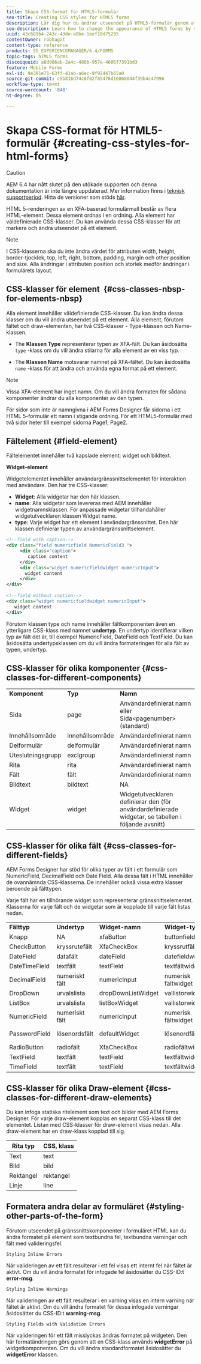 ```yaml
---
title: Skapa CSS-format för HTML5-formulär
seo-title: Creating CSS styles for HTML5 forms
description: Lär dig hur du ändrar utseendet på HTML5-formulär genom att ändra CSS-klassen som är associerad med formulärelementet HTML.
seo-description: Learn how to change the appearance of HTML5 forms by modifying the CSS class associated with the HTML form element.
uuid: 43c689b4-243c-43de-a8be-1eef10d75295
contentOwner: robhagat
content-type: reference
products: SG_EXPERIENCEMANAGER/6.4/FORMS
topic-tags: hTML5_forms
discoiquuid: a8d986ab-2a4c-488b-957e-4606f7391bd3
feature: Mobile Forms
exl-id: 9e381e71-63ff-41ab-a6ec-9f92447b65a0
source-git-commit: c5b816d74c6f02f85476d16868844f39b4c47996
workflow-type: tm+mt
source-wordcount: '848'
ht-degree: 0%

---
```


# Skapa CSS-format för HTML5-formulär {#creating-css-styles-for-html-forms}

>[!CAUTION]
>
>AEM 6.4 har nått slutet på den utökade supporten och denna dokumentation är inte längre uppdaterad. Mer information finns i [teknisk supportperiod](https://helpx.adobe.com/support/programs/eol-matrix.html). Hitta de versioner som stöds [här](https://experienceleague.adobe.com/docs/).

HTML 5-renderingen av en XFA-baserad formulärmall består av flera HTML-element. Dessa element ordnas i en ordning. Alla element har väldefinierade CSS-klasser. Du kan använda dessa CSS-klasser för att markera och ändra utseendet på ett element.

>[!NOTE]
>
>I CSS-klasserna ska du inte ändra värdet för attributen width, height, border-tjocklek, top, left, right, bottom, padding, margin och other position and size. Alla ändringar i attributen position och storlek medför ändringar i formulärets layout.

## CSS-klasser för element  {#css-classes-nbsp-for-elements-nbsp}

Alla element innehåller väldefinierade CSS-klasser. Du kan ändra dessa klasser om du vill ändra utseendet på ett element. Alla element, förutom fältet och draw-elementen, har två CSS-klasser - Type-klassen och Name-klassen.

* The **Klassen Type** representerar typen av XFA-fält. Du kan åsidosätta `type` -klass om du vill ändra stilarna för alla element av en viss typ.

* The **Klassen Name** motsvarar namnet på XFA-fältet. Du kan åsidosätta `name` -klass för att ändra och använda egna format på ett element.

>[!NOTE]
>
>Vissa XFA-element har inget namn. Om du vill ändra formaten för sådana komponenter ändrar du alla komponenter av den typen.

För sidor som inte är namngivna i AEM Forms Designer får sidorna i ett HTML 5-formulär ett namn i stigande ordning. För ett HTML5-formulär med två sidor heter till exempel sidorna Page1, Page2.

## Fältelement {#field-element}

Fältelementet innehåller två kapslade element: widget och bildtext.

**Widget-element**

Widgetelementet innehåller användargränssnittselementet för interaktion med användare. Den har tre CSS-klasser:

* **Widget**: Alla widgetar har den här klassen.
* **name**: Alla widgetar som levereras med AEM innehåller widgetnamnsklassen. För anpassade widgetar tillhandahåller widgetutvecklaren klassen Widget name.
* **type**: Varje widget har ett element i användargränssnittet. Den här klassen definierar typen av användargränssnittselement.

```xml
<!--field with caption-->
<div class="field numericfield NumericField3 ">
     <div class="caption">
        caption content
     </div>
     <div class="widget numericfieldwidget numericInput">
       widget content
     </div>
</div>
 
<!--field without caption-->
<div class="widget numericfieldwidget numericInput">
   widget content
</div>
```

Förutom klassen type och name innehåller fältkomponenten även en ytterligare CSS-klass med namnet **undertyp**. En undertyp identifierar vilken typ av fält det är, till exempel NumericField, DateField och TextField. Du kan åsidosätta undertypsklassen om du vill ändra formateringen för alla fält av typen, undertyp.

## CSS-klasser för olika komponenter {#css-classes-for-different-components}

<table> 
 <tbody> 
  <tr> 
   <td><strong>Komponent</strong></td> 
   <td><strong>Typ</strong></td> 
   <td><strong>Namn</strong></td> 
  </tr> 
  <tr> 
   <td>Sida</td> 
   <td>page</td> 
   <td>Användardefinierat namn<br /> eller<br /> Sida&lt;pagenumber&gt; (standard)</td> 
  </tr> 
  <tr> 
   <td>Innehållsområde</td> 
   <td>innehållsområde</td> 
   <td>Användardefinierat namn</td> 
  </tr> 
  <tr> 
   <td>Delformulär</td> 
   <td>delformulär</td> 
   <td>Användardefinierat namn</td> 
  </tr> 
  <tr> 
   <td>Uteslutningsgrupp</td> 
   <td>exclgroup</td> 
   <td>Användardefinierat namn</td> 
  </tr> 
  <tr> 
   <td>Rita</td> 
   <td>rita</td> 
   <td>Användardefinierat namn</td> 
  </tr> 
  <tr> 
   <td>Fält</td> 
   <td>fält</td> 
   <td>Användardefinierat namn</td> 
  </tr> 
  <tr> 
   <td>Bildtext</td> 
   <td>bildtext</td> 
   <td>NA</td> 
  </tr> 
  <tr> 
   <td>Widget</td> 
   <td>widget</td> 
   <td>Widgetutvecklaren definierar den (för användardefinierade widgetar, se tabellen i följande avsnitt)</td> 
  </tr> 
 </tbody> 
</table>

## CSS-klasser för olika fält {#css-classes-for-different-fields}

AEM Forms Designer har stöd för olika typer av fält i ett formulär som NumericField, DecimalField och Date Field. Alla dessa fält i HTML innehåller de ovannämnda CSS-klasserna. De innehåller också vissa extra klasser beroende på fälttypen.

Varje fält har en tillhörande widget som representerar gränssnittselementet. Klasserna för varje fält och de widgetar som är kopplade till varje fält listas nedan.

<table> 
 <tbody> 
  <tr> 
   <td><strong>Fälttyp</strong></td> 
   <td><strong>Undertyp</strong></td> 
   <td><strong>Widget-namn</strong></td> 
   <td><strong>Widget-typ</strong></td> 
   <td><strong>HTML UI-tagg</strong></td> 
  </tr> 
  <tr> 
   <td>Knapp<br type="_moz" /> </td> 
   <td>NA</td> 
   <td>xfaButton<br type="_moz" /> </td> 
   <td>buttonfieldwidget<br type="_moz" /> </td> 
   <td>indatatyp=knapp<br type="_moz" /> </td> 
  </tr> 
  <tr> 
   <td>CheckButton<br type="_moz" /> </td> 
   <td>kryssrutefält<br /> </td> 
   <td>XfaCheckBox<br type="_moz" /> </td> 
   <td>kryssrutfältwidget<br type="_moz" /> </td> 
   <td>indatatyp=kryssruta<br type="_moz" /> </td> 
  </tr> 
  <tr> 
   <td>DateField<br type="_moz" /> </td> 
   <td>datafält<br type="_moz" /> </td> 
   <td>dateField<br type="_moz" /> </td> 
   <td>datefieldwidget<br type="_moz" /> </td> 
   <td>indatatyp=text<br type="_moz" /> </td> 
  </tr> 
  <tr> 
   <td>DateTimeField<br type="_moz" /> </td> 
   <td>textfält<br type="_moz" /> </td> 
   <td>textField<br type="_moz" /> </td> 
   <td>textfältwidget</td> 
   <td>indatatyp=text<br type="_moz" /> </td> 
  </tr> 
  <tr> 
   <td>DecimalField<br type="_moz" /> </td> 
   <td>numeriskt fält<br type="_moz" /> </td> 
   <td>numericInput<br type="_moz" /> </td> 
   <td>numerisk fältwidget<br type="_moz" /> </td> 
   <td>indatatyp=text<br type="_moz" /> </td> 
  </tr> 
  <tr> 
   <td>DropDown<br type="_moz" /> </td> 
   <td>urvalslista<br type="_moz" /> </td> 
   <td>dropDownListWidget<br type="_moz" /> </td> 
   <td>vallistorwidget<br type="_moz" /> </td> 
   <td>välj</td> 
  </tr> 
  <tr> 
   <td>ListBox<br type="_moz" /> </td> 
   <td>urvalslista<br type="_moz" /> </td> 
   <td>listBoxWidget<br type="_moz" /> </td> 
   <td>vallistorwidget<br type="_moz" /> </td> 
   <td>ol</td> 
  </tr> 
  <tr> 
   <td>NumericField<br type="_moz" /> </td> 
   <td>numeriskt fält<br type="_moz" /> </td> 
   <td>numericInput<br type="_moz" /> </td> 
   <td>numerisk fältwidget<br type="_moz" /> </td> 
   <td>indatatyp=text<br type="_moz" /> </td> 
  </tr> 
  <tr> 
   <td>PasswordField<br type="_moz" /> </td> 
   <td>lösenordsfält<br type="_moz" /> </td> 
   <td>defaultWidget<br type="_moz" /> </td> 
   <td>lösenordfältwidget<br type="_moz" /> </td> 
   <td>input type=password<br type="_moz" /> </td> 
  </tr> 
  <tr> 
   <td>RadioButton<br type="_moz" /> </td> 
   <td>radiofält<br type="_moz" /> </td> 
   <td>XfaCheckBox<br type="_moz" /> </td> 
   <td>radiofältwidget<br type="_moz" /> </td> 
   <td>indatatyp=radio<br type="_moz" /> </td> 
  </tr> 
  <tr> 
   <td>TextField<br type="_moz" /> </td> 
   <td>textfält<br type="_moz" /> </td> 
   <td>textField<br type="_moz" /> </td> 
   <td>textfältwidget<br type="_moz" /> </td> 
   <td>indatatyp=text<br type="_moz" /> </td> 
  </tr> 
  <tr> 
   <td>TimeField<br type="_moz" /> </td> 
   <td>textfält<br type="_moz" /> </td> 
   <td>textField<br type="_moz" /> </td> 
   <td>textfältwidget<br type="_moz" /> </td> 
   <td>indatatyp=text<br type="_moz" /> </td> 
  </tr> 
 </tbody> 
</table>

## CSS-klasser för olika Draw-element {#css-classes-for-different-draw-elements}

Du kan infoga statiska ritelement som text och bilder med AEM Forms Designer. För varje draw-element kopplas en separat CSS-klass till det elementet. Listan med CSS-klasser för draw-element visas nedan. Alla draw-element har en draw-klass kopplad till sig.

| **Rita typ** | **CSS, klass** |
|---|---|
| Text | text |
| Bild | bild |
| Rektangel | rektangel |
| Linje | line |

## Formatera andra delar av formuläret {#styling-other-parts-of-the-form}

Förutom utseendet på gränssnittskomponenter i formuläret HTML kan du ändra formatet på element som textbundna fel, textbundna varningar och fält med valideringsfel.

`Styling Inline Errors`

När valideringen av ett fält resulterar i ett fel visas ett internt fel när fältet är aktivt. Om du vill ändra formatet för infogade fel åsidosätter du CSS-ID:t **error-msg**.

`Styling Inline Warnings`

När valideringen av ett fält resulterar i en varning visas en intern varning när fältet är aktivt. Om du vill ändra formatet för dessa infogade varningar åsidosätter du CSS-ID:t **warning-msg**.

`Styling Fields with Validation Errors`

När valideringen för ett fält misslyckas ändras formatet på widgeten. Den här formatändringen görs genom att en CSS-klass används **widgetError** på widgetkomponenten. Om du vill ändra standardformatet åsidosätter du **widgetError** klassen.
